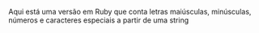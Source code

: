 Aqui está uma versão em Ruby que conta letras maiúsculas, minúsculas, números e caracteres especiais a partir de uma string
